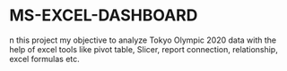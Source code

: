 # MS-EXCEL-DASHBOARD
n this project my objective to analyze Tokyo Olympic 2020 data with the help of excel tools like pivot table, Slicer, report connection, relationship, excel formulas etc.

